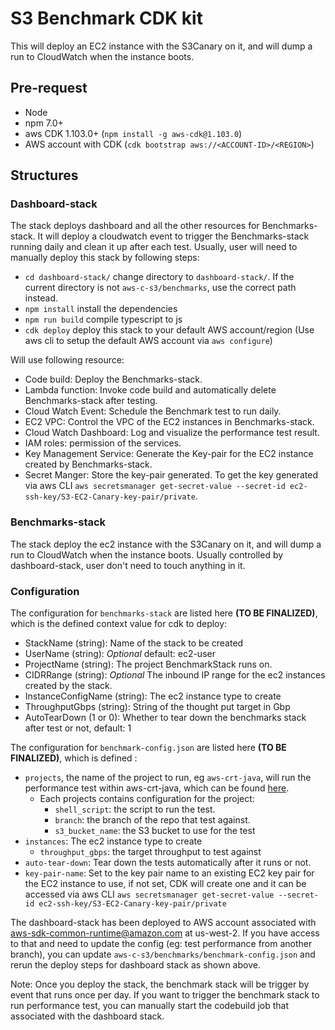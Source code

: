 # S3 Benchmark CDK kit

This will deploy an EC2 instance with the S3Canary on it, and will dump a run to CloudWatch
when the instance boots.

## Pre-request

* Node
* npm 7.0+
* aws CDK 1.103.0+ (`npm install -g aws-cdk@1.103.0`)
* AWS account with CDK (`cdk bootstrap aws://<ACCOUNT-ID>/<REGION>`)

## Structures

### Dashboard-stack

The stack deploys dashboard and all the other resources for Benchmarks-stack. It will deploy a cloudwatch event to trigger the Benchmarks-stack running daily and clean it up after each test. Usually, user will need to manually deploy this stack by following steps:

* `cd dashboard-stack/` change directory to `dashboard-stack/`. If the current directory is not `aws-c-s3/benchmarks`, use the correct path instead.
* `npm install`         install the dependencies
* `npm run build`       compile typescript to js
* `cdk deploy`          deploy this stack to your default AWS account/region (Use aws cli to setup the default AWS account via `aws configure`)

Will use following resource:

* Code build: Deploy the Benchmarks-stack.
* Lambda function: Invoke code build and automatically delete Benchmarks-stack after testing.
* Cloud Watch Event: Schedule the Benchmark test to run daily.
* EC2 VPC: Control the VPC of the EC2 instances in Benchmarks-stack.
* Cloud Watch Dashboard: Log and visualize the performance test result.
* IAM roles: permission of the services.
* Key Management Service: Generate the Key-pair for the EC2 instance created by Benchmarks-stack.
* Secret Manger: Store the key-pair generated. To get the key generated via aws CLI `aws secretsmanager get-secret-value --secret-id ec2-ssh-key/S3-EC2-Canary-key-pair/private`.

### Benchmarks-stack

The stack deploy the ec2 instance with the S3Canary on it, and will dump a run to CloudWatch
when the instance boots. Usually controlled by dashboard-stack, user don't need to touch anything in it.

### Configuration

The configuration for `benchmarks-stack` are listed here **(TO BE FINALIZED)**, which is the defined context value for cdk to deploy:

* StackName (string): Name of the stack to be created
* UserName (string): *Optional* default: ec2-user
* ProjectName (string): The project BenchmarkStack runs on.
* CIDRRange (string): *Optional* The inbound IP range for the ec2 instances created by the stack.
* InstanceConfigName (string): The ec2 instance type to create
* ThroughputGbps (string): String of the thought put target in Gbp
* AutoTearDown (1 or 0): Whether to tear down the benchmarks stack after test or not, default: 1

The configuration for `benchmark-config.json` are listed here **(TO BE FINALIZED)**, which is defined :

* `projects`, the name of the project to run, eg `aws-crt-java`, will run the performance test within aws-crt-java, which can be found [here](https://github.com/awslabs/aws-crt-java).
  * Each projects contains configuration for the project:
    * `shell_script`: the script to run the test.
    * `branch`: the branch of the repo that test against.
    * `s3_bucket_name`: the S3 bucket to use for the test
* `instances`: The ec2 instance type to create
  * `throughput_gbps`: the target throughput to test against
* `auto-tear-down`: Tear down the tests automatically after it runs or not.
* `key-pair-name`: Set to the key pair name to an existing EC2 key pair for the EC2 instance to use, if not set, CDK will create one and it can be accessed via aws CLI `aws secretsmanager get-secret-value --secret-id ec2-ssh-key/S3-EC2-Canary-key-pair/private`

The dashboard-stack has been deployed to AWS account associated with aws-sdk-common-runtime@amazon.com at us-west-2. If you have access to that and need to update the config (eg: test performance from another branch), you can update `aws-c-s3/benchmarks/benchmark-config.json` and rerun the deploy steps for dashboard stack as shown above.

Note: Once you deploy the stack, the benchmark stack will be trigger by event that runs once per day. If you want to trigger the benchmark stack to run performance test, you can manually start the codebuild job that associated with the dashboard stack.
